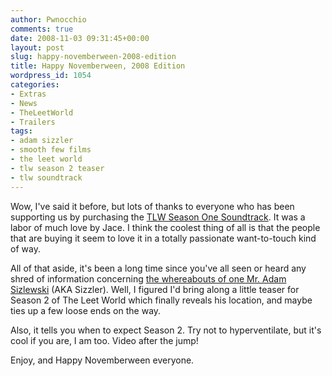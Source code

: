```yaml
---
author: Pwnocchio
comments: true
date: 2008-11-03 09:31:45+00:00
layout: post
slug: happy-novemberween-2008-edition
title: Happy Novemberween, 2008 Edition
wordpress_id: 1054
categories:
- Extras
- News
- TheLeetWorld
- Trailers
tags:
- adam sizzler
- smooth few films
- the leet world
- tlw season 2 teaser
- tlw soundtrack
---
```


Wow, I've said it before, but lots of thanks to everyone who has been supporting us by purchasing the [TLW Season One Soundtrack](http://www.smoothfewfilms.com). It was a labor of much love by Jace. I think the coolest thing of all is that the people that are buying it seem to love it in a totally passionate want-to-touch kind of way.

All of that aside, it's been a long time since you've all seen or heard any shred of information concerning [the whereabouts of one Mr. Adam Sizlewski](http://smoothfewfilms.com/2008/07/31/the-case-of-adam-sizlewski/) (AKA Sizzler). Well, I figured I'd bring along a little teaser for Season 2 of The Leet World which finally reveals his location, and maybe ties up a few loose ends on the way.

Also, it tells you when to expect Season 2. Try not to hyperventilate, but it's cool if you are, I am too. Video after the jump!

<!-- more -->



Enjoy, and Happy Novemberween everyone.
